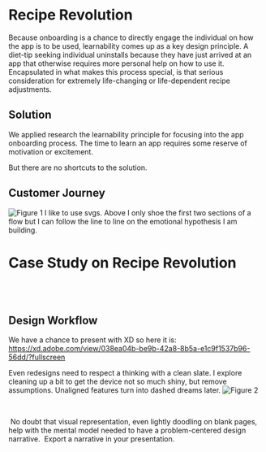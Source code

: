 # Recipe Revolution
Because onboarding is a chance to directly engage the individual on how the app is to be used, learnability comes up as a key design principle. A diet-tip seeking individual uninstalls because they have just arrived at an app that otherwise requires more personal help on how to use it. Encapsulated in what makes this process special, is that serious consideration for extremely life-changing or life-dependent recipe adjustments. 

## Solution
We applied research the learnability principle for focusing into the app onboarding process.
The time to learn an app requires some reserve of motivation or excitement.

But there are no shortcuts to the solution.

## Customer Journey 
‍![Figure 1](https://cdn.jsdelivr.net/gh/renepacchaux/recipe-revolution@assets/Figure_1-Journey_Assess_Awareness.svg)
I like to use svgs. Above I only shoe the first two sections of a flow but I can follow the line to line on the emotional hypothesis I am building.




# Case Study on Recipe Revolution
## ‍

## Design Workflow
We have a chance to present with XD so here it is: https://xd.adobe.com/view/038ea04b-be9b-42a8-8b5a-e1c9f1537b96-56dd/?fullscreen

Even redesigns need to respect a thinking with a clean slate.  I explore cleaning up a bit to get the device not so much shiny, but remove assumptions.  Unaligned features turn into dashed dreams later.
![Figure 2](https://cdn.jsdelivr.net/gh/renepacchaux/recipe-revolution@assets/plan_screenshot.png)

**‍**

‍
No doubt that visual representation, even lightly doodling on blank pages, help with the mental model needed to have a problem-centered design narrative.
‍
Export a narrative in your presentation.‍

